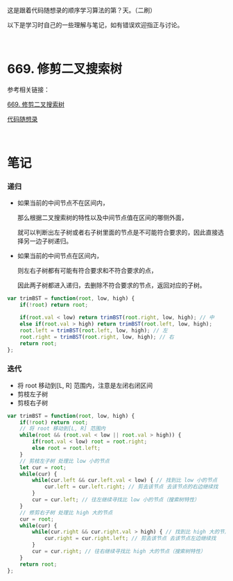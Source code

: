这是跟着代码随想录的顺序学习算法的第？天。（二刷）

以下是学习时自己的一些理解与笔记，如有错误欢迎指正与讨论。

<br/>

# 669. 修剪二叉搜索树

参考相关链接：

[669. 修剪二叉搜索树](https://leetcode-cn.com/problems/trim-a-binary-search-tree/)

[代码随想录](https://www.programmercarl.com/0669.%E4%BF%AE%E5%89%AA%E4%BA%8C%E5%8F%89%E6%90%9C%E7%B4%A2%E6%A0%91.html)

<br/>

# 笔记

### 递归

- 如果当前的中间节点不在区间内，

  那么根据二叉搜索树的特性以及中间节点值在区间的哪侧外面，

  就可以判断出左子树或者右子树里面的节点是不可能符合要求的，因此直接选择另一边子树递归。

- 如果当前的中间节点在区间内，

  则左右子树都有可能有符合要求和不符合要求的点，

  因此两子树都进入递归，去删除不符合要求的节点，返回对应的子树。

```javascript
var trimBST = function(root, low, high) {
    if(!root) return root;

    if(root.val < low) return trimBST(root.right, low, high); // 中
    else if(root.val > high) return trimBST(root.left, low, high);
    root.left = trimBST(root.left, low, high); // 左
    root.right = trimBST(root.right, low, high); // 右
    return root;
};
```



### 迭代

- 将 root 移动到[L, R] 范围内，注意是左闭右闭区间
- 剪枝左子树
- 剪枝右子树

```js
var trimBST = function(root, low, high) {
    if(!root) return root;
    // 将 root 移动到[L, R] 范围内
    while(root && (root.val < low || root.val > high)) {
        if(root.val < low) root = root.right;
        else root = root.left;
    }
    // 剪枝左子树 处理比 low 小的节点
    let cur = root;
    while(cur) {
        while(cur.left && cur.left.val < low) { // 找到比 low 小的节点
            cur.left = cur.left.right; // 剪去该节点 去该节点的右边继续找
        }
        cur = cur.left; // 往左继续寻找比 low 小的节点（搜索树特性）
    }
    // 修剪右子树 处理比 high 大的节点
    cur = root;
    while(cur) {
        while(cur.right && cur.right.val > high) { // 找到比 high 大的节点
            cur.right = cur.right.left; // 剪去该节点 去该节点左边继续找
        }
        cur = cur.right; // 往右继续寻找比 high 大的节点（搜索树特性）
    }
    return root;
};
```

